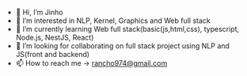 - 👋 Hi, I’m Jinho
- 👀 I’m interested in NLP, Kernel, Graphics and Web full stack
- 🌱 I’m currently learning Web full stack(basic(js,html,css), typescript, Node.js, NestJS, React)
- 💞️ I’m looking for collaborating on full stack project using NLP and JS(front and backend)
- 📫 How to reach me ->
     rancho974@gmail.com

<!---
Jake1152/Jake1152 is a ✨ special ✨ repository because its `README.md` (this file) appears on your GitHub profile.
You can click the Preview link to take a look at your changes.
--->
